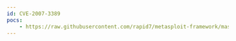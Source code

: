 ```yaml
---
id: CVE-2007-3389
pocs:
    - https://raw.githubusercontent.com/rapid7/metasploit-framework/master/modules/auxiliary/dos/wireshark/chunked.rb
---
```


